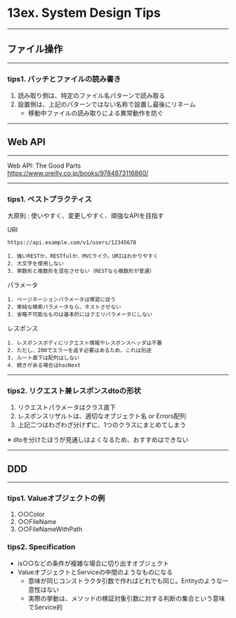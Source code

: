 # 13ex. System Design Tips
________________________________________
## ファイル操作
________________________________________
### tips1. バッチとファイルの読み書き

1. 読み取り側は、特定のファイル名パターンで読み取る
2. 設置側は、上記のパターンではない名称で設置し最後にリネーム
    - 移動中ファイルの読み取りによる異常動作を防ぐ

________________________________________
## Web API
________________________________________
Web API: The Good Parts  
https://www.oreilly.co.jp/books/9784873116860/

________________________________________
### tips1. ベストプラクティス

大原則 : 使いやすく、変更しやすく、頑強なAPIを目指す

URI

```text
https://api.example.com/v1/users/12345678

1. 強いRESTか、RESTfulか、MVCライク。URIはわかりやすく
2. 大文字を使用しない
3. 単数形と複数形を混在させない（RESTなら複数形が普通） 
```

パラメータ

```text
1. ページネーションパラメータは慣習に従う
2. 単純な検索パラメータなら、ネストさせない
3. 省略不可能なものは基本的にはクエリパラメータにしない
```

レスポンス

```text
1. レスポンスボディにリクエスト情報やレスポンスヘッダは不要
2. ただし、200でエラーを返す必要はあるため、これは別途
3. ルート直下は配列はしない
4. 続きがある場合はhasNext
```

________________________________________
### tips2. リクエスト兼レスポンスdtoの形状

1. リクエストパラメータはクラス直下
2. レスポンスリザルトは、適切なオブジェクト名 or Errors配列
3. 上記二つはわざわざ分けずに、1つのクラスにまとめてしまう

※ dtoを分けたほうが見通しはよくなるため、おすすめはできない

________________________________________
## DDD
________________________________________
### tips1. Valueオブジェクトの例

1. ○○Color
2. ○○FileName
3. ○○FileNameWithPath

### tips2. Specification

- is○○などの条件が複雑な場合に切り出すオブジェクト
- ValueオブジェクトとServiceの中間のようなものになる
    - 意味が同じコンストラクタ引数で作ればどれでも同じ。Entityのような一意性はない
    - 実際の挙動は、メソッドの検証対象引数に対する判断の集合という意味でService的